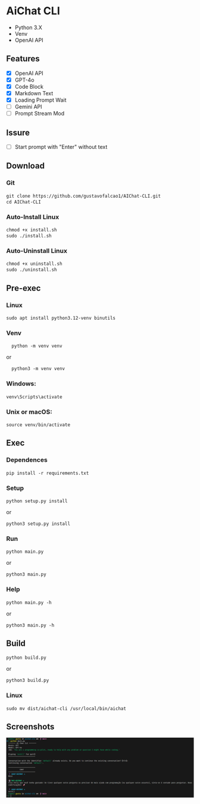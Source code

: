 # AiChat CLI
* Python 3.X
* Venv
* OpenAI API
  
## Features
- [x] OpenAI API
- [x] GPT-4o
- [x] Code Block
- [x] Markdown Text
- [x] Loading Prompt Wait
- [ ] Gemini API
- [ ] Prompt Stream Mod

## Issure
- [ ] Start prompt with "Enter" without text

## Download
### Git
```
git clone https://github.com/gustavofalcao1/AIChat-CLI.git
cd AIChat-CLI
```
### Auto-Install Linux
```
chmod +x install.sh
sudo ./install.sh
```
### Auto-Uninstall Linux
```
chmod +x uninstall.sh
sudo ./uninstall.sh
```
## Pre-exec
### Linux
```
sudo apt install python3.12-venv binutils
```
### Venv
```
  python -m venv venv
```
or
```
  python3 -m venv venv
```
### Windows:
```
venv\Scripts\activate
```
### Unix or macOS:
```
source venv/bin/activate
```
## Exec
### Dependences
```
pip install -r requirements.txt
```
### Setup
```
python setup.py install
```
or
```
python3 setup.py install
```
### Run
```
python main.py
```
or
```
python3 main.py
```
### Help
```
python main.py -h
```
or
```
python3 main.py -h
```
## Build
```
python build.py
```
or
```
python3 build.py
```
### Linux
```
sudo mv dist/aichat-cli /usr/local/bin/aichat
```

## Screenshots
<p align="center">
  <img src="screenshots/screen1.png" alt="AIChat CLI")/>
</p>
